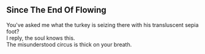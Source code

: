 Since The End Of Flowing
------------------------
You've asked me what the turkey is seizing there with his transluscent sepia foot?  
I reply, the soul knows this.  
The misunderstood circus is thick on your breath.  
